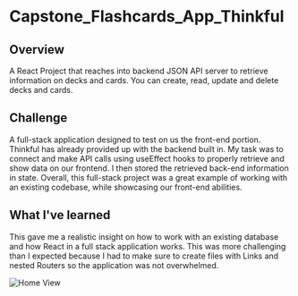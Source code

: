 # Capstone_Flashcards_App_Thinkful

## Overview
A React Project that reaches into backend JSON API server to retrieve information on decks and cards. You can create, read, update and delete decks and cards.

## Challenge
A full-stack application designed to test on us the front-end portion. Thinkful has already provided up with the backend built in. My task was to connect and make API calls using useEffect hooks to properly retrieve and show data on our frontend. I then stored the retrieved back-end information in state. Overall, this full-stack project was a great example of working with an existing codebase, while showcasing our front-end abilities.

## What I've learned 
This gave me a realistic insight on how to work with an existing database and how React in a full stack application works. This was more challenging than I expected because I had to make sure to create files with Links and nested Routers so the application was not overwhelmed.

![Home View](/relative/path/to/Flashcard_home?raw=true "Home View")
